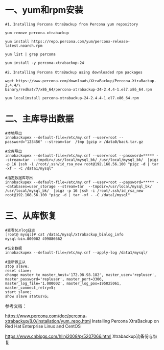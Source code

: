 # 一、yum和rpm安装
```
#1、Installing Percona XtraBackup from Percona yum repository

yum remove percona-xtrabackup

yum install https://repo.percona.com/yum/percona-release-latest.noarch.rpm

yum list | grep percona

yum install -y percona-xtrabackup-24

#2、Installing Percona XtraBackup using downloaded rpm packages

wget https://www.percona.com/downloads/XtraBackup/Percona-XtraBackup-2.4.4/\
binary/redhat/7/x86_64/percona-xtrabackup-24-2.4.4-1.el7.x86_64.rpm

yum localinstall percona-xtrabackup-24-2.4.4-1.el7.x86_64.rpm

```
# 二、主库导出数据
```
#本地导出
innobackupex --default-file=/etc/my.cnf --user=root --password="123456" --stream=tar  /tmp |gzip > /data0/back.tar.gz

#全库导出
innobackupex --default-file=/etc/my.cnf --user=root --password=***** --stream=tar  --tmpdir=/usr/local/mysql_bk/ /usr/local/mysql_bk/  |pigz -p 16 |ssh -i /root/.ssh/id_rsa_new root@192.168.56.100 "pigz -d | tar -xf - -C /data1/mysql"

#指定数据库导出
innobackupex --default-file=/etc/my.cnf --user=root --password=***** --databases=user_storage --stream=tar  --tmpdir=/usr/local/mysql_bk/ /usr/local/mysql_bk/  |pigz -p 16 |ssh -i /root/.ssh/id_rsa_new root@192.168.56.100 "pigz -d | tar -xf - -C /data1/mysql"
```

# 三、从库恢复

```
#查看binlog日志
[root@ mysql]# cat /data1/mysql/xtrabackup_binlog_info
mysql-bin.000002 499886662

#恢复数据
innobackupex --default-file=/etc/my.cnf --apply-log /data1/mysql/

#重新做主从
stop slave;
reset slave;
change master to master_host='172.98.98.182', master_user='repluser', master_password='repluser', master_port=3306, master_log_file='1.000002', master_log_pos=195025061, master_connect_retry=5;
start slave;
show slave status\G;
```


参考文档：

https://www.percona.com/doc/percona-xtrabackup/8.0/installation/yum_repo.html  Installing Percona XtraBackup on Red Hat Enterprise Linux and CentOS


https://www.cnblogs.com/hllnj2008/p/5207066.html  Xtrabackup流备份与恢复

